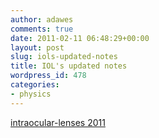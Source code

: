 ```yaml
---
author: adawes
comments: true
date: 2011-02-11 06:48:29+00:00
layout: post
slug: iols-updated-notes
title: IOL's updated notes
wordpress_id: 478
categories:
- physics
---
```


[intraocular-lenses 2011](http://dawes.files.wordpress.com/2011/02/intraocular-lenses-2011.doc)
